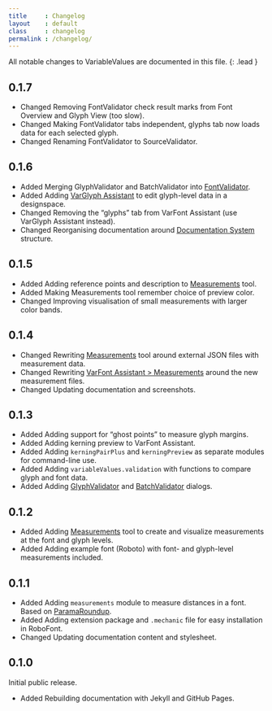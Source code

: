 ```yaml
---
title     : Changelog
layout    : default
class     : changelog
permalink : /changelog/
---
```


All notable changes to VariableValues are documented in this file.
{: .lead }

<!--

The format is based on [Keep a Changelog](https://keepachangelog.com/en/1.0.0/).
VariableValues adheres to [Semantic Versioning](https://semver.org/spec/v2.0.0.html).

semantic versioning: MAJOR.MINOR.PATCH
see http://keepachangelog.com/

| MAJOR | incompatible API changes                           |
| MINOR | new functionality in a backwards compatible manner |
| PATCH | backwards compatible bug fixes                     |

additional labels for pre-release and build 
as extensions to the MAJOR.MINOR.PATCH format

types of changes:

- `Added` for new features.
- `Changed` for changes in existing functionality.
- `Deprecated` for soon-to-be removed features.
- `Removed` for now removed features.
- `Fixed` for any bug fixes.
- `Security` in case of vulnerabilities.

-->

0.1.7
-----

- <span class='badge'>Changed</span> Removing FontValidator check result marks from Font Overview and Glyph View (too slow).
- <span class='badge'>Changed</span> Making FontValidator tabs independent, glyphs tab now loads data for each selected glyph.
- <span class='badge'>Changed</span> Renaming FontValidator to SourceValidator.


0.1.6
-----

- <span class='badge'>Added</span> Merging GlyphValidator and BatchValidator into [FontValidator].
- <span class='badge'>Added</span> Adding [VarGlyph Assistant] to edit glyph-level data in a designspace.
- <span class='badge'>Changed</span> Removing the “glyphs” tab from VarFont Assistant (use VarGlyph Assistant instead).
- <span class='badge'>Changed</span> Reorganising documentation around [Documentation System] structure.

0.1.5
-----

- <span class='badge'>Added</span> Adding reference points and description to [Measurements] tool.
- <span class='badge'>Added</span> Making Measurements tool remember choice of preview color.
- <span class='badge'>Changed</span> Improving visualisation of small measurements with larger color bands.


0.1.4
-----

- <span class='badge'>Changed</span> Rewriting [Measurements] tool around external JSON files with measurement data.
- <span class='badge'>Changed</span> Rewriting [VarFont Assistant > Measurements] around the new measurement files.
- <span class='badge'>Changed</span> Updating documentation and screenshots.


0.1.3
-----

- <span class='badge'>Added</span> Adding support for “ghost points” to measure glyph margins.
- <span class='badge'>Added</span> Adding kerning preview to VarFont Assistant.
- <span class='badge'>Added</span> Adding `kerningPairPlus` and `kerningPreview` as separate modules for command-line use.
- <span class='badge'>Added</span> Adding `variableValues.validation` with functions to compare glyph and font data.
- <span class='badge'>Added</span> Adding [GlyphValidator] and [BatchValidator] dialogs.


0.1.2
-----

- <span class='badge'>Added</span> Adding [Measurements] tool to create and visualize measurements at the font and glyph levels.
- <span class='badge'>Added</span> Adding example font (Roboto) with font- and glyph-level measurements included.


0.1.1
-----

- <span class='badge'>Added</span> Adding `measurements` module to measure distances in a font. Based on [ParamaRoundup].
- <span class='badge'>Added</span> Adding extension package and `.mechanic` file for easy installation in RoboFont.
- <span class='badge'>Changed</span> Updating documentation content and stylesheet.


0.1.0
-----

Initial public release.

- <span class='badge'>Added</span> Rebuilding documentation with Jekyll and GitHub Pages.


[Measurements]: ../dialogs/measurements
[GlyphValidator]: ../dialogs/glyph-validator
[BatchValidator]: ../dialogs/batch-validator
[FontValidator]: #
[VarFont Assistant > Measurements]: ../dialogs/varfont-assistant/#measurements
[ParamaRoundup]: http://github.com/FontBureau/Parama-roundup
[Documentation System]: http://documentation.divio.com/
[VarGlyph Assistant]: #
